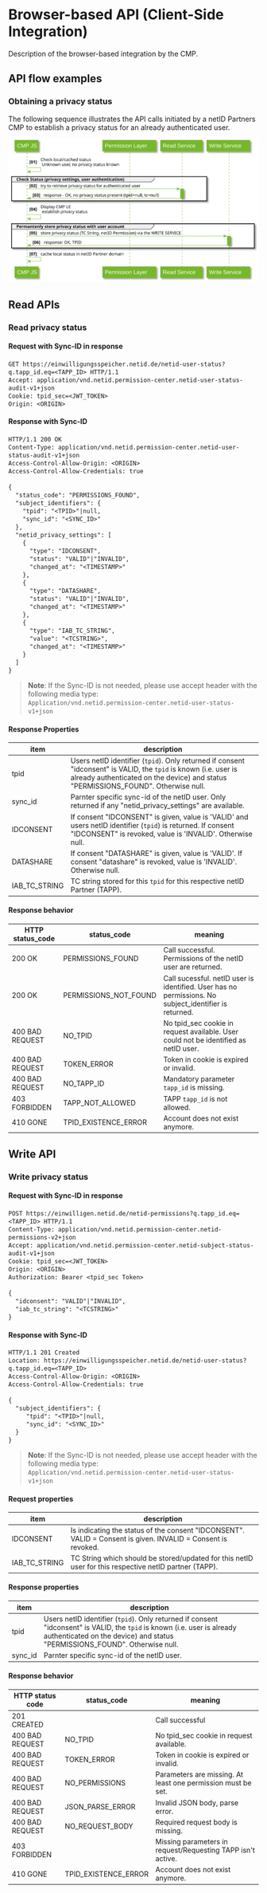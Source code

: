 # Browser-based API (Client-Side Integration)

Description of the browser-based integration by the CMP.

## API flow examples

### Obtaining a privacy status

The following sequence illustrates the API calls initiated by a netID Partners CMP to establish a privacy status for an already authenticated user.

![Browser based API](../diagrams/out/seq_cmp_webapi.svg)

## Read APIs

### Read privacy status

#### Request with Sync-ID in response

```http
GET https://einwilligungsspeicher.netid.de/netid-user-status?q.tapp_id.eq=<TAPP_ID> HTTP/1.1
Accept: application/vnd.netid.permission-center.netid-user-status-audit-v1+json
Cookie: tpid_sec=<JWT_TOKEN>
Origin: <ORIGIN>
```

#### Response with Sync-ID

```http
HTTP/1.1 200 OK
Content-Type: application/vnd.netid.permission-center.netid-user-status-audit-v1+json
Access-Control-Allow-Origin: <ORIGIN>
Access-Control-Allow-Credentials: true

{
  "status_code": "PERMISSIONS_FOUND",
  "subject_identifiers": {
    "tpid": "<TPID>"|null,
    "sync_id": "<SYNC_ID>"
  },
  "netid_privacy_settings": [
    {
      "type": "IDCONSENT",
      "status": "VALID"|"INVALID",
      "changed_at": "<TIMESTAMP>"
    },
    {
      "type": "DATASHARE",
      "status": "VALID"|"INVALID",
      "changed_at": "<TIMESTAMP>" 
    },
    {
      "type": "IAB_TC_STRING",
      "value": "<TCSTRING>",
      "changed_at": "<TIMESTAMP>"
    }
  ]
}

```
> **Note**: If the Sync-ID is not needed, please use accept header with the following media type: <br>
    ```
    Application/vnd.netid.permission-center.netid-user-status-v1+json
    ```

#### Response Properties

| item | description |
|---|---|
| tpid | Users netID identifier (`tpid`). Only returned if consent "idconsent" is VALID, the `tpid` is known (i.e. user is already authenticated on the device) and status "PERMISSIONS_FOUND". Otherwise null. |
| sync_id | Parnter specific sync-id of the netID user. Only returned if any "netid_privacy_settings" are available. |
| IDCONSENT | If consent "IDCONSENT" is given, value is 'VALID' and users netID identifier (`tpid`) is returned. If consent "IDCONSENT" is revoked, value is 'INVALID'. Otherwise null. |
| DATASHARE | If consent "DATASHARE" is given, value is 'VALID'. If consent "datashare" is revoked, value is 'INVALID'. Otherwise null. |
| IAB_TC_STRING | TC string stored for this `tpid` for this respective netID Partner (TAPP). |

#### Response behavior

| HTTP status_code | status_code | meaning |
| ----------- | ----------- | ----------- |
| 200 OK | PERMISSIONS_FOUND | Call successful. Permissions of the netID user are returned. |
| 200 OK | PERMISSIONS_NOT_FOUND | Call sucessful. netID user is identified. User has no permissions. No subject_identifier is returned.  |
| 400 BAD REQUEST | NO_TPID | No tpid_sec cookie in request available. User could not be identified as netID user. |
| 400 BAD REQUEST | TOKEN_ERROR | Token in cookie is expired or invalid. |
| 400 BAD REQUEST | NO_TAPP_ID | Mandatory parameter `tapp_id` is missing. |
| 403 FORBIDDEN | TAPP_NOT_ALLOWED | TAPP `tapp_id` is not allowed. |
| 410 GONE | TPID_EXISTENCE_ERROR | Account does not exist anymore. |

## Write API

### Write privacy status

#### Request with Sync-ID in response

```http
POST https://einwilligen.netid.de/netid-permissions?q.tapp_id.eq=<TAPP_ID> HTTP/1.1
Content-Type: application/vnd.netid.permission-center.netid-permissions-v2+json
Accept: application/vnd.netid.permission-center.netid-subject-status-audit-v1+json
Cookie: tpid_sec=<JWT_TOKEN>
Origin: <ORIGIN>
Authorization: Bearer <tpid_sec Token>

{
  "idconsent": "VALID"|"INVALID",
  "iab_tc_string": "<TCSTRING>"
}
```

#### Response with Sync-ID

```http
HTTP/1.1 201 Created
Location: https://einwilligungsspeicher.netid.de/netid-user-status?q.tapp_id.eq=<TAPP_ID>
Access-Control-Allow-Origin: <ORIGIN>
Access-Control-Allow-Credentials: true
 
{
  "subject_identifiers": {
     "tpid": "<TPID>"|null,
     "sync_id": "<SYNC_ID>"
  }
}

```
> **Note**: If the Sync-ID is not needed, please use accept header with the following media type: <br>
    ```
    Application/vnd.netid.permission-center.netid-user-status-v1+json
    ```

#### Request properties

|item|description|
|---|---|
| IDCONSENT | Is indicating the status of the consent "IDCONSENT". VALID = Consent is given. INVALID = Consent is revoked. |
| IAB_TC_STRING | TC String which should be stored/updated for this netID user for this respective netID partner (TAPP). |

#### Response properties

| item | description |
|---|---|
| tpid | Users netID identifier (`tpid`). Only returned if consent "idconsent" is VALID, the `tpid` is known (i.e. user is already authenticated on the device) and status "PERMISSIONS_FOUND". Otherwise null. |
| sync_id | Parnter specific sync-id of the netID user. |

#### Response behavior

| HTTP status code | status_code | meaning |
| ----------- | ----------- | ----------- |
| 201 CREATED |  | Call successful |
| 400 BAD REQUEST | NO_TPID | No tpid_sec cookie in request available. |
| 400 BAD REQUEST | TOKEN_ERROR | Token in cookie is expired or invalid. |
| 400 BAD REQUEST | NO_PERMISSIONS | Parameters are missing. At least one permission must be set. |
| 400 BAD REQUEST | JSON_PARSE_ERROR | Invalid JSON body, parse error. |
| 400 BAD REQUEST | NO_REQUEST_BODY | Required request body is missing. |
| 403 FORBIDDEN | | Missing parameters in request/Requesting TAPP isn't active. |
| 410 GONE | TPID_EXISTENCE_ERROR | Account does not exist anymore. |
